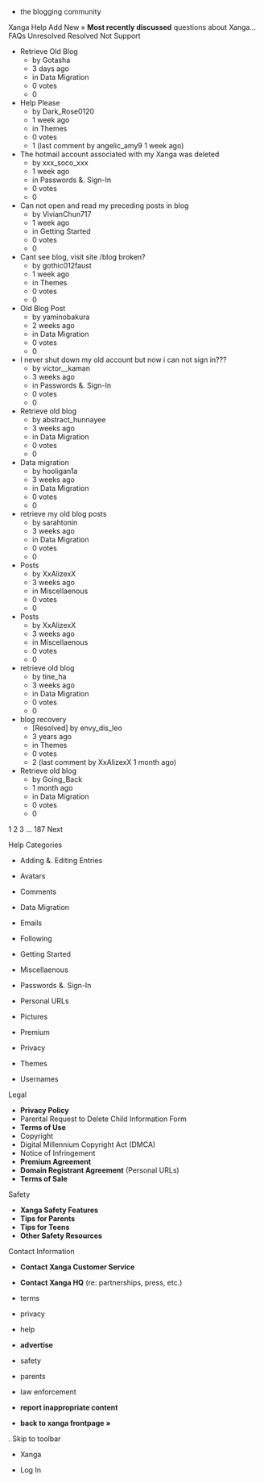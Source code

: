 *   the blogging community

Xanga Help Add New » **Most recently discussed** questions about Xanga… FAQs Unresolved Resolved Not Support

*   Retrieve Old Blog
    *   by Gotasha
    *   3 days ago
    *   in Data Migration
    *   0 votes
    *   0
*   Help Please
    *   by Dark\_Rose0120
    *   1 week ago
    *   in Themes
    *   0 votes
    *   1 (last comment by angelic\_amy9 1 week ago)
*   The hotmail account associated with my Xanga was deleted
    *   by xxx\_soco\_xxx
    *   1 week ago
    *   in Passwords &. Sign-In
    *   0 votes
    *   0
*   Can not open and read my preceding posts in blog
    *   by VivianChun717
    *   1 week ago
    *   in Getting Started
    *   0 votes
    *   0
*   Cant see blog, visit site /blog broken?
    *   by gothic012faust
    *   1 week ago
    *   in Themes
    *   0 votes
    *   0
*   Old Blog Post
    *   by yaminobakura
    *   2 weeks ago
    *   in Data Migration
    *   0 votes
    *   0
*   I never shut down my old account but now i can not sign in???
    *   by victor\_\_kaman
    *   3 weeks ago
    *   in Passwords &. Sign-In
    *   0 votes
    *   0
*   Retrieve old blog
    *   by abstract\_hunnayee
    *   3 weeks ago
    *   in Data Migration
    *   0 votes
    *   0
*   Data migration
    *   by hooligan1a
    *   3 weeks ago
    *   in Data Migration
    *   0 votes
    *   0
*   retrieve my old blog posts
    *   by sarahtonin
    *   3 weeks ago
    *   in Data Migration
    *   0 votes
    *   0
*   Posts
    *   by XxAlizexX
    *   3 weeks ago
    *   in Miscellaenous
    *   0 votes
    *   0
*   Posts
    *   by XxAlizexX
    *   3 weeks ago
    *   in Miscellaenous
    *   0 votes
    *   0
*   retrieve old blog
    *   by tine\_ha
    *   3 weeks ago
    *   in Data Migration
    *   0 votes
    *   0
*   blog recovery
    *   \[Resolved\] by envy\_dis\_leo
    *   3 years ago
    *   in Themes
    *   0 votes
    *   2 (last comment by XxAlizexX 1 month ago)
*   Retrieve old blog
    *   by Going\_Back
    *   1 month ago
    *   in Data Migration
    *   0 votes
    *   0

1 2 3 ... 187 Next

Help Categories

*   Adding &. Editing Entries
*   Avatars
*   Comments
*   Data Migration
*   Emails
*   Following
*   Getting Started
*   Miscellaenous

*   Passwords &. Sign-In
*   Personal URLs
*   Pictures
*   Premium
*   Privacy
*   Themes
*   Usernames

Legal

*   **Privacy Policy**
*   Parental Request to Delete Child Information Form
*   **Terms of Use**
*   Copyright
*   Digital Millennium Copyright Act (DMCA)
*   Notice of Infringement
*   **Premium Agreement**
*   **Domain Registrant Agreement** (Personal URLs)
*   **Terms of Sale**

Safety

*   **Xanga Safety Features**
*   **Tips for Parents**
*   **Tips for Teens**
*   **Other Safety Resources**

Contact Information

*   **Contact Xanga Customer Service**
*   **Contact Xanga HQ** (re: partnerships, press, etc.)

*   terms
*   privacy
*   help
*   **advertise**

*   safety
*   parents
*   law enforcement
*   **report inappropriate content**

*   **back to xanga frontpage »**

<img src="http://pixel.quantserve.com/pixel/p-87h-iNOVooym2.gif" style="display: none" height="1" width="1" alt="Quantcast"/>. Skip to toolbar

*   Xanga

*   Log In